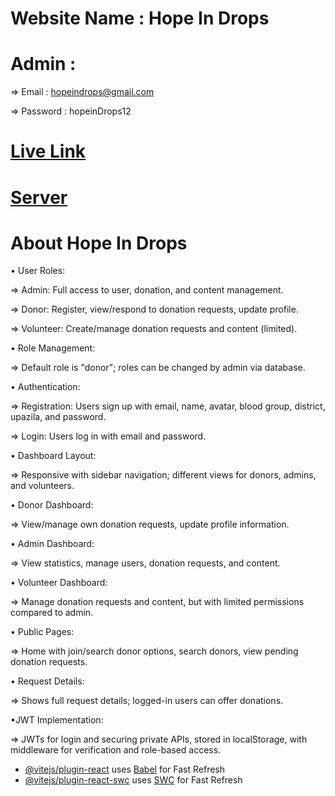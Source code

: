 # Website Name : Hope In Drops
# Admin : 

 => Email : hopeindrops@gmail.com

 => Password : hopeinDrops12
 
# [Live Link](https://assignment-12-c49c1.web.app/)  
# [Server](https://github.com/Farsit-007/Hope-In-Drops-Server)

# About Hope In Drops

• User Roles:

 => Admin: Full access to user, donation, and content management.

 => Donor: Register, view/respond to donation requests, update profile.

 => Volunteer: Create/manage donation requests and content (limited).

• Role Management:

 => Default role is "donor"; roles can be changed by admin via database.

• Authentication:

 => Registration: Users sign up with email, name, avatar, blood group, district, upazila, and password.

 => Login: Users log in with email and password.

• Dashboard Layout:

 => Responsive with sidebar navigation; different views for donors, admins, and volunteers.

• Donor Dashboard:

 => View/manage own donation requests, update profile information.

• Admin Dashboard:

 => View statistics, manage users, donation requests, and content.

• Volunteer Dashboard:

 => Manage donation requests and content, but with limited permissions compared to admin.

• Public Pages:

 => Home with join/search donor options, search donors, view pending donation requests.

• Request Details:

 => Shows full request details; logged-in users can offer donations.

•JWT Implementation:

 => JWTs for login and securing private APIs, stored in localStorage, with middleware for verification and role-based access.






- [@vitejs/plugin-react](https://github.com/vitejs/vite-plugin-react/blob/main/packages/plugin-react/README.md) uses [Babel](https://babeljs.io/) for Fast Refresh
- [@vitejs/plugin-react-swc](https://github.com/vitejs/vite-plugin-react-swc) uses [SWC](https://swc.rs/) for Fast Refresh
